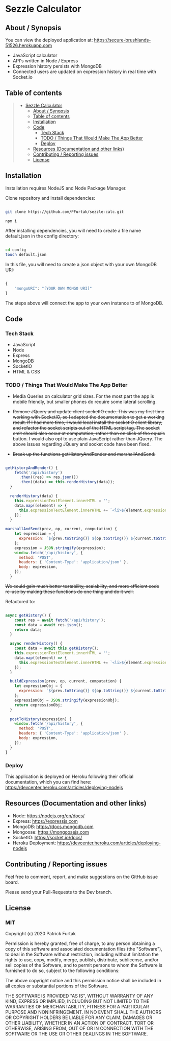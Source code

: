 # Sezzle Calculator

## About / Synopsis

You can view the deployed application at:
https://secure-brushlands-51526.herokuapp.com

- JavaScript calculator
- API's written in Node / Express
- Expression history persists with MongoDB
- Connected users are updated on expression history in real time with Socket.io

## Table of contents

> - [Sezzle Calculator](#sezzle-calculator)
>   - [About / Synopsis](#about--synopsis)
>   - [Table of contents](#table-of-contents)
>   - [Installation](#installation)
>   - [Code](#code)
>     - [Tech Stack](#tech-stack)
>     - [TODO / Things That Would Make The App Better](#todo--things-that-would-make-the-app-better)
>     - [Deploy](#deploy)
>   - [Resources (Documentation and other links)](#resources-documentation-and-other-links)
>   - [Contributing / Reporting issues](#contributing--reporting-issues)
>   - [License](#license)

## Installation

Installation requires NodeJS and Node Package Manager.

Clone repository and install dependencies:

```bash

git clone https://github.com/PFurtak/sezzle-calc.git

npm i

```

After installing dependencies, you will need to create a file name default.json in the config directory:

```bash

cd config
touch default.json

```

In this file, you will need to create a json object with your own MongoDB URI:

```JavaScript

{
    "mongoURI": "[YOUR OWN MONGO URI]"
}

```

The steps above will connect the app to your own instance to of MongoDB.

## Code

### Tech Stack

- JavaScript
- Node
- Express
- MongoDB
- SocketIO
- HTML & CSS

### TODO / Things That Would Make The App Better

- Media Queries on calculator grid sizes. For the most part the app is mobile friendly, but smaller phones do require some lateral scrolling.

- ~~Remove JQuery and update client socketIO code. This was my first time working with SocketIO, so I adapted the documentation to get a working result. If I had more time, I would local install the socketIO client library, and refactor the socket scripts out of the HTML script tag. The socket emit should also occur at computation, rather than on click of the equals button. I would also opt to use plain JavaScript rather than JQuery.~~
The above issues regarding JQuery and socket code have been fixed.

- ~~Break up the functions getHistoryAndRender and marshallAndSend:~~

```javascript

getHistoryAndRender() {
    fetch('/api/history')
      .then((res) => res.json())
      .then((data) => this.renderHistory(data));
  }

  renderHistory(data) {
    this.expressionTextElement.innerHTML = '';
    data.map((element) => {
      this.expressionTextElement.innerHTML += `<li>${element.expression}</li>`;
    });
  }

marshallAndSend(prev, op, current, computation) {
    let expression = {
      expression: `${prev.toString()} ${op.toString()} ${current.toString()} = ${computation.toString()}`,
    };
    expression = JSON.stringify(expression);
    window.fetch('/api/history', {
      method: 'POST',
      headers: { 'Content-Type': 'application/json' },
      body: expression,
    });
  }
```

~~We could gain much better testability, scalability, and more efficient code re-use by making these functions do one thing and do it well.~~

Refactored to:

```javascript

async getHistory() {
    const res = await fetch('/api/history');
    const data = await res.json();
    return data;
  }

  async renderHistory() {
    const data = await this.getHistory();
    this.expressionTextElement.innerHTML = '';
    data.map((element) => {
      this.expressionTextElement.innerHTML += `<li>${element.expression}</li>`;
    });
  }

  buildExpression(prev, op, current, computation) {
    let expressionObj = {
      expression: `${prev.toString()} ${op.toString()} ${current.toString()} = ${computation.toString()}`,
    };
    expressionObj = JSON.stringify(expressionObj);
    return expressionObj;
  }

  postToHistory(expression) {
    window.fetch('/api/history', {
      method: 'POST',
      headers: { 'Content-Type': 'application/json' },
      body: expression,
    });
  }
}

```

### Deploy

This application is deployed on Heroku following their official documentation, which you can find here:
https://devcenter.heroku.com/articles/deploying-nodejs

## Resources (Documentation and other links)

- Node: https://nodejs.org/en/docs/
- Express: https://expressjs.com
- MongoDB: https://docs.mongodb.com
- Mongoose: https://mongoosejs.com
- SocketIO: https://socket.io/docs/
- Heroku Deployment: https://devcenter.heroku.com/articles/deploying-nodejs

## Contributing / Reporting issues

Feel free to comment, report, and make suggestions on the GitHub issue board.

Please send your Pull-Requests to the Dev branch.

## License

### MIT

Copyright (c) 2020 Patrick Furtak

Permission is hereby granted, free of charge, to any person obtaining a copy
of this software and associated documentation files (the "Software"), to deal
in the Software without restriction, including without limitation the rights
to use, copy, modify, merge, publish, distribute, sublicense, and/or sell
copies of the Software, and to permit persons to whom the Software is
furnished to do so, subject to the following conditions:

The above copyright notice and this permission notice shall be included in all
copies or substantial portions of the Software.

THE SOFTWARE IS PROVIDED "AS IS", WITHOUT WARRANTY OF ANY KIND, EXPRESS OR
IMPLIED, INCLUDING BUT NOT LIMITED TO THE WARRANTIES OF MERCHANTABILITY,
FITNESS FOR A PARTICULAR PURPOSE AND NONINFRINGEMENT. IN NO EVENT SHALL THE
AUTHORS OR COPYRIGHT HOLDERS BE LIABLE FOR ANY CLAIM, DAMAGES OR OTHER
LIABILITY, WHETHER IN AN ACTION OF CONTRACT, TORT OR OTHERWISE, ARISING FROM,
OUT OF OR IN CONNECTION WITH THE SOFTWARE OR THE USE OR OTHER DEALINGS IN THE
SOFTWARE.
